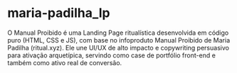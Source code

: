 # maria-padilha_lp
O Manual Proibido é uma Landing Page ritualística desenvolvida em código puro (HTML, CSS e JS), com base no infoproduto Manual Proibido de Maria Padilha (ritual.xyz). Ele une UI/UX de alto impacto e copywriting persuasivo para ativação arquetípica, servindo como case de portfólio front-end e também como ativo real de conversão.
